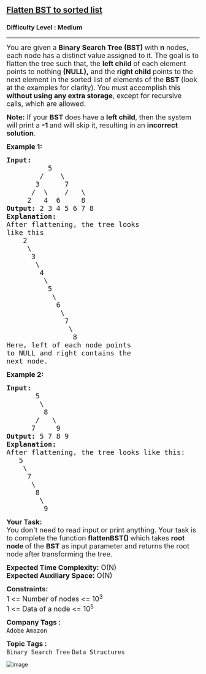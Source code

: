 <h2><a href="https://www.geeksforgeeks.org/problems/flatten-bst-to-sorted-list--111950/1">Flatten BST to sorted list</a></h2><h3>Difficulty Level : Medium</h3><hr><div class="problems_problem_content__Xm_eO"><p><span style="font-size: 18px;">You are given a <strong>Binary Search Tree (BST) </strong>with <strong>n</strong> nodes, each node has a distinct value assigned to it. The goal is to flatten the tree such that, the <strong>left child</strong> of each element points to nothing <strong>(NULL),</strong> and the <strong>right child </strong>points to the next element in the sorted list of elements of the <strong>BST </strong>(look at the examples for clarity). You must accomplish this <strong>without using any extra storage</strong>, except for recursive calls, which are allowed.</span></p>
<p><span style="font-size: 18px;"><strong>Note:</strong> If your <strong>BST </strong>does have a <strong>left child</strong>, then the system will print a <strong>-1 </strong>and will skip it, resulting in an <strong>incorrect solution</strong>.</span></p>
<p><strong><span style="font-size: 18px;">Example 1:</span></strong></p>
<pre><strong><span style="font-size: 18px;">Input:</span></strong>
<span style="font-size: 18px;">          5
        /    \
       3      7
      /  \    /   \
     2   4  6     8</span>
<strong><span style="font-size: 18px;">Output: </span></strong><span style="font-size: 18px;">2 3 4 5 6 7 8</span>
<strong><span style="font-size: 18px;">Explanation: </span></strong>
<span style="font-size: 18px;">After flattening, the tree looks
like this
    2
     \
      3
       \
        4
         \
          5
           \
            6
             \
              7
               \
                8
Here, left of each node points
to NULL and right contains the
next node.</span></pre>
<p><strong><span style="font-size: 18px;">Example 2:</span></strong></p>
<pre><strong><span style="font-size: 18px;">Input:</span></strong>
<span style="font-size: 18px;">       5
        \
         8
       /   \
      7     9  </span>
<span style="font-size: 18px;"><strong>Output:</strong> 5 7 8 9</span>
<span style="font-size: 18px;"><strong>Explanation:</strong>
After flattening, the tree looks like this:</span>
<span style="font-size: 18px;">   5
    \
     7
      \
       8
        \
         9</span></pre>
<p><span style="font-size: 18px;"><strong>Your Task:</strong><br>You don't need to read input or print anything. Your task is to complete the function&nbsp;<strong>flattenBST()&nbsp;</strong>which takes <strong>root node </strong>of the <strong>BST</strong> as input parameter and returns the root node after transforming the tree.</span></p>
<p><span style="font-size: 18px;"><strong>Expected Time Complexity:</strong>&nbsp;O(N)<br><strong>Expected Auxiliary Space:</strong>&nbsp;O(N)</span></p>
<p><span style="font-size: 18px;"><strong>Constraints:</strong><br>1 &lt;= Number of nodes &lt;= 10<sup>3</sup><br>1 &lt;= Data of a node &lt;= 10<sup>5</sup></span></p></div><p><span style=font-size:18px><strong>Company Tags : </strong><br><code>Adobe</code>&nbsp;<code>Amazon</code>&nbsp;<br><p><span style=font-size:18px><strong>Topic Tags : </strong><br><code>Binary Search Tree</code>&nbsp;<code>Data Structures</code>&nbsp;

![image](https://github.com/shanvii/DSA-GFG-POTD-Coding-questions/assets/81086303/5e2bfb07-5672-4d04-ab5f-0dc4026b08f6)
